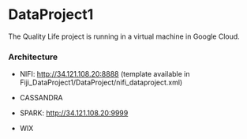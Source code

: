 # DataProject1

The Quality Life project is running in a virtual machine in Google Cloud. 

### Architecture

- NIFI: http://34.121.108.20:8888
(template available in Fiji_DataProject1/DataProject/nifi_dataproject.xml)

- CASSANDRA

- SPARK:  http://34.121.108.20:9999

- WIX
